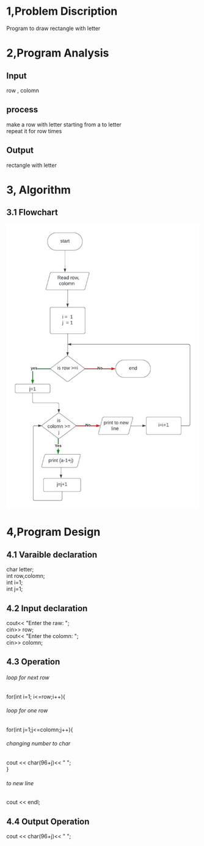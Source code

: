# 1,Problem Discription
Program to draw rectangle with letter
# 2,Program Analysis
## Input
row , colomn
## process
make a row with letter starting from a to letter </br>
repeat it for row times 
## Output
rectangle with letter
# 3, Algorithm
## 3.1 Flowchart
<img src="Flowcharts.jpeg" > </br>
# 4,Program Design
## 4.1 Varaible declaration
char letter;</br>
int row,colomn;</br>
int i=1;</br>
int j=1;
## 4.2 Input declaration
cout<< "Enter the raw: ";</br>
cin>> row;</br>
cout<< "Enter the colomn: ";</br>
cin>> colomn;
## 4.3 Operation
###### loop for next row
for(int i=1; i<=row;i++){
###### loop for one row
for(int j=1;j<=colomn;j++){
###### changing number to char
cout << char(96+j)<< "  ";</br>
        }
###### to new line
cout << endl;
## 4.4 Output Operation
cout << char(96+j)<< "  ";

